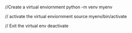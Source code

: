 
//Create a virtual enviornment
python -m venv myenv

// activate the virtual enviornment
source myenv/bin/activate

// Exit the virtual env
deactivate

